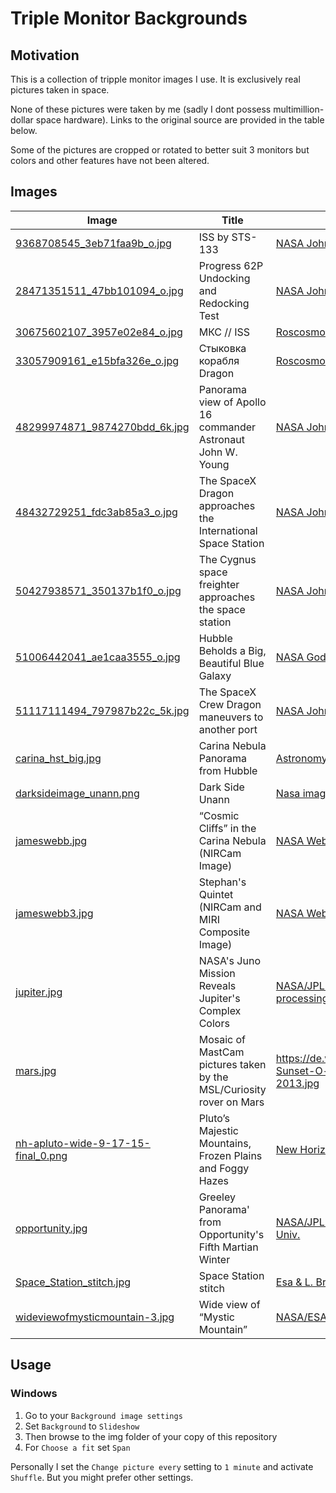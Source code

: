 
# Triple Monitor Backgrounds

## Motivation 

This is a collection of tripple monitor images I use. It is exclusively real pictures taken in space. 

None of these pictures were taken by me (sadly I dont possess multimillion-dollar space hardware). Links to the original source are provided in the table below.

Some of the pictures are cropped or rotated to better suit 3 monitors but colors and other features have not been altered.

## Images

| Image | Title | Source |
|--|--|--|
| [9368708545_3eb71faa9b_o.jpg](img/9368708545_3eb71faa9b_o.jpg) | ISS by STS-133 | [NASA Johnson flickr](https://www.flickr.com/photos/nasa2explore/9368708545) |
| [28471351511_47bb101094_o.jpg](img/28471351511_47bb101094_o.jpg) | Progress 62P Undocking and Redocking Test  | [NASA Johnson flickr](https://www.flickr.com/photos/nasa2explore/28471351511) |
| [30675602107_3957e02e84_o.jpg](img/30675602107_3957e02e84_o.jpg) | МКС // ISS | [Roscosmos flickr](https://www.flickr.com/photos/roscosmos/30675602107) |
| [33057909161_e15bfa326e_o.jpg](img/33057909161_e15bfa326e_o.jpg) | Стыковка корабля Dragon | [Roscosmos flickr](https://www.flickr.com/photos/roscosmos/33057909161/) |
| [48299974871_9874270bdd_6k.jpg](img/48299974871_9874270bdd_6k.jpg) | Panorama view of Apollo 16 commander Astronaut John W. Young | [NASA Johnson flickr](https://www.flickr.com/photos/nasa2explore/48299974871) |
| [48432729251_fdc3ab85a3_o.jpg](img/48432729251_fdc3ab85a3_o.jpg) | The SpaceX Dragon approaches the International Space Station | [NASA Johnson flickr](https://www.flickr.com/photos/nasa2explore/48432729251) |
| [50427938571_350137b1f0_o.jpg](img/50427938571_350137b1f0_o.jpg) | The Cygnus space freighter approaches the space station | [NASA Johnson flickr](https://www.flickr.com/photos/nasa2explore/50427938571/in/album-72157713159009527/) |
| [51006442041_ae1caa3555_o.jpg](img/51006442041_ae1caa3555_o.jpg) | Hubble Beholds a Big, Beautiful Blue Galaxy | [NASA Goddard Space Flight Center](https://www.flickr.com/photos/gsfc/51006442041) |
| [51117111494_797987b22c_5k.jpg](img/51117111494_797987b22c_5k.jpg) | The SpaceX Crew Dragon maneuvers to another port | [NASA Johnson flickr](https://www.flickr.com/photos/nasa2explore/51117111494/) |
| [carina_hst_big.jpg](img/carina_hst_big.jpg) | Carina Nebula Panorama from Hubble | [Astronomy Picture of the Day](https://apod.nasa.gov/apod/ap190623.html) |
| [darksideimage_unann.png](img/carina_hst_big.jpg) | Dark Side Unann | [Nasa image Database](https://www.nasa.gov/sites/default/files/thumbnails/image/darksideimage_unann.png) |
| [jameswebb.jpg](img/jameswebb.jpg) | “Cosmic Cliffs” in the Carina Nebula (NIRCam Image) | [NASA Webb Space Telescope](https://webbtelescope.org/contents/media/images/2022/031/01G77PKB8NKR7S8Z6HBXMYATGJ?Type=Observations&itemsPerPage=100&page=1) |
| [jameswebb3.jpg](img/jameswebb3.jpg) | Stephan's Quintet (NIRCam and MIRI Composite Image) | [NASA Webb Space Telescope](https://webbtelescope.org/contents/media/images/2022/034/01G7DA5ADA2WDSK1JJPQ0PTG4A?Type=Observations&itemsPerPage=100&page=1) |
| [jupiter.jpg](img/jupiter.jpg) | NASA's Juno Mission Reveals Jupiter's Complex Colors | [NASA/JPL-Caltech/SwRI/MSSSImage processing by Björn Jónsson](https://www.jpl.nasa.gov/images/pia25018-nasas-juno-mission-reveals-jupiters-complex-colors) |
| [mars.jpg](img/mars.jpg) |  Mosaic of MastCam pictures taken by the MSL/Curiosity rover on Mars | https://de.wikipedia.org/wiki/Datei:Martian-Sunset-O-de-Goursac-Curiosity-2013.jpg |
| [nh-apluto-wide-9-17-15-final_0.png](img/nh-apluto-wide-9-17-15-final_0.png) | Pluto’s Majestic Mountains, Frozen Plains and Foggy Hazes |  [New Horizons Image Gallery](https://www.nasa.gov/mission_pages/newhorizons/images/index.html)| 
| [opportunity.jpg](img/opportunity.jpg) | Greeley Panorama' from Opportunity's Fifth Martian Winter | [NASA/JPL-Caltech/Cornell/Arizona State Univ.](https://www.jpl.nasa.gov/images/pia15689-greeley-panorama-from-opportunitys-fifth-martian-winter-false-color) |
| [Space_Station_stitch.jpg](img/Space_Station_stitch.jpg) | Space Station stitch | [Esa & L. Brandon-Cremer](https://www.esa.int/ESA_Multimedia/Images/2020/06/Space_Station_stitch) |
| [wideviewofmysticmountain-3.jpg](img/wideviewofmysticmountain-3.jpg) | Wide view of “Mystic Mountain” | [NASA/ESA Hubble](https://esahubble.org/images/heic1007c/) |

## Usage

### Windows

1. Go to your `Background image settings`
2. Set `Background` to `Slideshow`
3. Then browse to the img folder of your copy of this repository
4. For `Choose a fit` set `Span`

Personally I set the `Change picture every` setting to `1 minute` and activate `Shuffle`. But you might prefer other settings.
